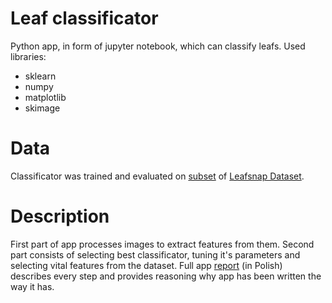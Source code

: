 # Leaf classificator
Python app, in form of jupyter notebook, which can classify leafs. 
Used libraries:
* sklearn
* numpy
* matplotlib
* skimage

# Data
Classificator was trained and evaluated on [subset](https://github.com/AronRynkiewicz/leaf_classificator/tree/master/leafsnap-subset1) of [Leafsnap Dataset](http://leafsnap.com/dataset/).

# Description
First part of app processes images to extract features from them. Second part consists of selecting best classificator, tuning it's parameters and selecting vital features from the dataset.
Full app [report](https://github.com/AronRynkiewicz/leaf_classificator/blob/master/showcase/app_report.pdf) (in Polish) describes every step and provides reasoning why app has been written the way it has.
